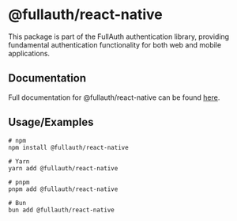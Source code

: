 
# @fullauth/react-native

This package is part of the FullAuth authentication library, providing fundamental authentication functionality for both web and mobile applications.



## Documentation

Full documentation for @fullauth/react-native can be found
[here](https://linktodocumentation).


## Usage/Examples

```
# npm
npm install @fullauth/react-native

# Yarn
yarn add @fullauth/react-native

# pnpm
pnpm add @fullauth/react-native

# Bun
bun add @fullauth/react-native
```

